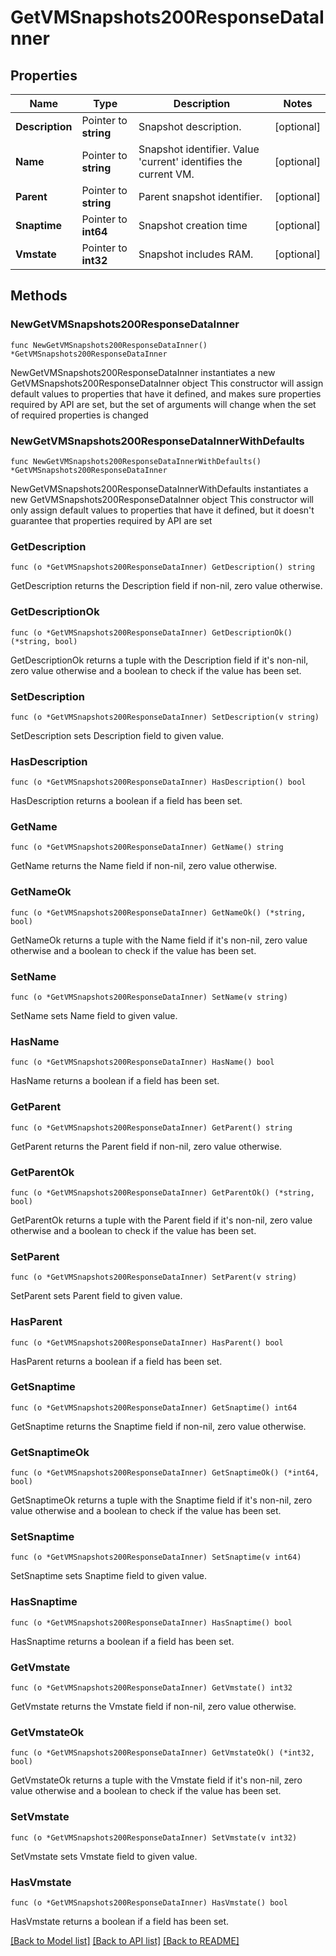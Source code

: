 # GetVMSnapshots200ResponseDataInner

## Properties

Name | Type | Description | Notes
------------ | ------------- | ------------- | -------------
**Description** | Pointer to **string** | Snapshot description. | [optional] 
**Name** | Pointer to **string** | Snapshot identifier. Value &#39;current&#39; identifies the current VM. | [optional] 
**Parent** | Pointer to **string** | Parent snapshot identifier. | [optional] 
**Snaptime** | Pointer to **int64** | Snapshot creation time | [optional] 
**Vmstate** | Pointer to **int32** | Snapshot includes RAM. | [optional] 

## Methods

### NewGetVMSnapshots200ResponseDataInner

`func NewGetVMSnapshots200ResponseDataInner() *GetVMSnapshots200ResponseDataInner`

NewGetVMSnapshots200ResponseDataInner instantiates a new GetVMSnapshots200ResponseDataInner object
This constructor will assign default values to properties that have it defined,
and makes sure properties required by API are set, but the set of arguments
will change when the set of required properties is changed

### NewGetVMSnapshots200ResponseDataInnerWithDefaults

`func NewGetVMSnapshots200ResponseDataInnerWithDefaults() *GetVMSnapshots200ResponseDataInner`

NewGetVMSnapshots200ResponseDataInnerWithDefaults instantiates a new GetVMSnapshots200ResponseDataInner object
This constructor will only assign default values to properties that have it defined,
but it doesn't guarantee that properties required by API are set

### GetDescription

`func (o *GetVMSnapshots200ResponseDataInner) GetDescription() string`

GetDescription returns the Description field if non-nil, zero value otherwise.

### GetDescriptionOk

`func (o *GetVMSnapshots200ResponseDataInner) GetDescriptionOk() (*string, bool)`

GetDescriptionOk returns a tuple with the Description field if it's non-nil, zero value otherwise
and a boolean to check if the value has been set.

### SetDescription

`func (o *GetVMSnapshots200ResponseDataInner) SetDescription(v string)`

SetDescription sets Description field to given value.

### HasDescription

`func (o *GetVMSnapshots200ResponseDataInner) HasDescription() bool`

HasDescription returns a boolean if a field has been set.

### GetName

`func (o *GetVMSnapshots200ResponseDataInner) GetName() string`

GetName returns the Name field if non-nil, zero value otherwise.

### GetNameOk

`func (o *GetVMSnapshots200ResponseDataInner) GetNameOk() (*string, bool)`

GetNameOk returns a tuple with the Name field if it's non-nil, zero value otherwise
and a boolean to check if the value has been set.

### SetName

`func (o *GetVMSnapshots200ResponseDataInner) SetName(v string)`

SetName sets Name field to given value.

### HasName

`func (o *GetVMSnapshots200ResponseDataInner) HasName() bool`

HasName returns a boolean if a field has been set.

### GetParent

`func (o *GetVMSnapshots200ResponseDataInner) GetParent() string`

GetParent returns the Parent field if non-nil, zero value otherwise.

### GetParentOk

`func (o *GetVMSnapshots200ResponseDataInner) GetParentOk() (*string, bool)`

GetParentOk returns a tuple with the Parent field if it's non-nil, zero value otherwise
and a boolean to check if the value has been set.

### SetParent

`func (o *GetVMSnapshots200ResponseDataInner) SetParent(v string)`

SetParent sets Parent field to given value.

### HasParent

`func (o *GetVMSnapshots200ResponseDataInner) HasParent() bool`

HasParent returns a boolean if a field has been set.

### GetSnaptime

`func (o *GetVMSnapshots200ResponseDataInner) GetSnaptime() int64`

GetSnaptime returns the Snaptime field if non-nil, zero value otherwise.

### GetSnaptimeOk

`func (o *GetVMSnapshots200ResponseDataInner) GetSnaptimeOk() (*int64, bool)`

GetSnaptimeOk returns a tuple with the Snaptime field if it's non-nil, zero value otherwise
and a boolean to check if the value has been set.

### SetSnaptime

`func (o *GetVMSnapshots200ResponseDataInner) SetSnaptime(v int64)`

SetSnaptime sets Snaptime field to given value.

### HasSnaptime

`func (o *GetVMSnapshots200ResponseDataInner) HasSnaptime() bool`

HasSnaptime returns a boolean if a field has been set.

### GetVmstate

`func (o *GetVMSnapshots200ResponseDataInner) GetVmstate() int32`

GetVmstate returns the Vmstate field if non-nil, zero value otherwise.

### GetVmstateOk

`func (o *GetVMSnapshots200ResponseDataInner) GetVmstateOk() (*int32, bool)`

GetVmstateOk returns a tuple with the Vmstate field if it's non-nil, zero value otherwise
and a boolean to check if the value has been set.

### SetVmstate

`func (o *GetVMSnapshots200ResponseDataInner) SetVmstate(v int32)`

SetVmstate sets Vmstate field to given value.

### HasVmstate

`func (o *GetVMSnapshots200ResponseDataInner) HasVmstate() bool`

HasVmstate returns a boolean if a field has been set.


[[Back to Model list]](../README.md#documentation-for-models) [[Back to API list]](../README.md#documentation-for-api-endpoints) [[Back to README]](../README.md)


